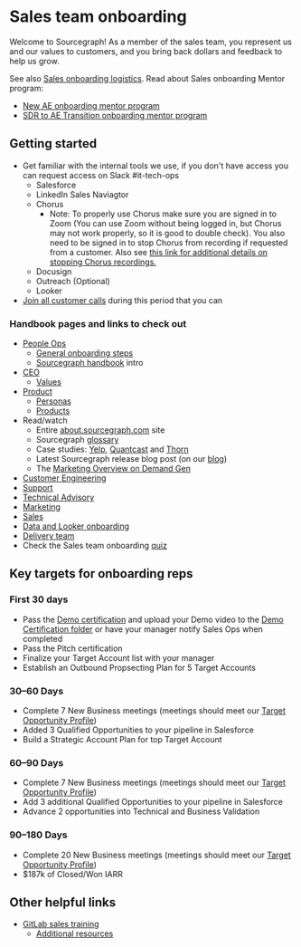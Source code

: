 # Sales team onboarding

Welcome to Sourcegraph! As a member of the sales team, you represent us and our values to customers, and you bring back dollars and feedback to help us grow.

See also [Sales onboarding logistics](https://docs.google.com/document/d/1un9fFPCBtcyWQSJtorUz20zI5LJGMTpdmmTomE9ndEM/edit).
Read about Sales onboarding Mentor program:

- [New AE onboarding mentor program](ae-onboarding-mentor.md)
- [SDR to AE Transition onboarding mentor program](transition-ae-onboarding-mentor.md)

## Getting started

- Get familiar with the internal tools we use, if you don't have access you can request access on Slack #it-tech-ops
  - Salesforce
  - LinkedIn Sales Naviagtor
  - Chorus
    - Note: To properly use Chorus make sure you are signed in to Zoom (You can use Zoom without being logged in, but Chorus may not work properly, so it is good to double check). You also need to be signed in to stop Chorus from recording if requested from a customer. Also see [this link for additional details on stopping Chorus recordings.](https://docs.chorus.ai/hc/en-us/articles/360051549574-How-can-I-stop-recording-or-turn-recording-off-for-a-call-)
  - Docusign
  - Outreach (Optional)
  - Looker
- [Join all customer calls](joining_customer_calls.md) during this period that you can

### Handbook pages and links to check out

- [People Ops](../../people-talent/index.md)
  - [General onboarding steps](../../../company-info-and-process/onboarding/index.md#general-onboarding-checklist)
  - [Sourcegraph handbook](../../../index.md) intro
- [CEO](../../../team/ceo/index.md)
  - [Values](../../../company-info-and-process/values/index.md)
- [Product](../../engineering/product/index.md)
  - [Personas](../../marketing/process/personas.md)
  - [Products](https://about.sourcegraph.com/product)
- Read/watch
  - Entire [about.sourcegraph.com](https://about.sourcegraph.com) site
  - Sourcegraph [glossary](https://sourcegraph.com/github.com/sourcegraph/sourcegraph/-/blob/enterprise/docs/glossary.md)
  - Case studies: [Yelp](https://engineeringblog.yelp.com/2019/11/winning-the-hackathon-with-sourcegraph.html), [Quantcast](https://about.sourcegraph.com/case-studies/quantcast/) and [Thorn](https://about.sourcegraph.com/case-studies/we-are-thorn/)
  - Latest Sourcegraph release blog post (on our [blog](https://about.sourcegraph.com/blog))
  - The [Marketing Overview on Demand Gen](https://docs.google.com/presentation/d/1LW2C5wgLugdiFl_nyKCxybmJ7aLb0xEeCRzdY5b4-zA/edit#slide=id.gb52e2cae45_0_18)
- [Customer Engineering](../../technical-success/ce/index.md)
- [Support](../../technical-success/support/index.md)
- [Technical Advisory](../../technical-success/ta/index.md)
- [Marketing](../../marketing/index.md)
- [Sales](index.md)
- [Data and Looker onboarding](data_onboarding.md)
- [Delivery team](../../engineering/teams/delivery/index.md)
- Check the Sales team onboarding [quiz](quiz.md)

## Key targets for onboarding reps

### First 30 days

- Pass the [Demo certification](https://docs.google.com/document/d/1P6nzAGfpTNysIi2FIcFY7mHX__q0qZ8955NDnWylF4I) and upload your Demo video to the [Demo Certification folder](https://drive.google.com/drive/u/0/folders/1F8p1bxTS78wlb41JB6WrAjn2yF-J-5fQ) or have your manager notify Sales Ops when completed
- Pass the Pitch certification
- Finalize your Target Account list with your manager
- Establish an Outbound Propsecting Plan for 5 Target Accounts

### 30–60 Days

- Complete 7 New Business meetings (meetings should meet our [Target Opportunity Profile](../index.md#target-opportunity-profile))
- Added 3 Qualified Opportunities to your pipeline in Salesforce
- Build a Strategic Account Plan for top Target Account

### 60–90 Days

- Complete 7 New Business meetings (meetings should meet our [Target Opportunity Profile](../index.md#target-opportunity-profile))
- Add 3 additional Qualified Opportunities to your pipeline in Salesforce
- Advance 2 opportunities into Technical and Business Validation

### 90–180 Days

- Complete 20 New Business meetings (meetings should meet our [Target Opportunity Profile](../index.md#target-opportunity-profile))
- $187k of Closed/Won IARR

## Other helpful links

- [GitLab sales training](https://about.gitlab.com/handbook/sales/training/)
  - [Additional resources](https://about.gitlab.com/handbook/sales/training/additional-resources/)
